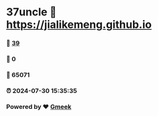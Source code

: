 # 37uncle :link: https://jialikemeng.github.io 
### :page_facing_up: [39](https://jialikemeng.github.io/tag.html) 
### :speech_balloon: 0 
### :hibiscus: 65071 
### :alarm_clock: 2024-07-30 15:35:35 
### Powered by :heart: [Gmeek](https://github.com/Meekdai/Gmeek)
